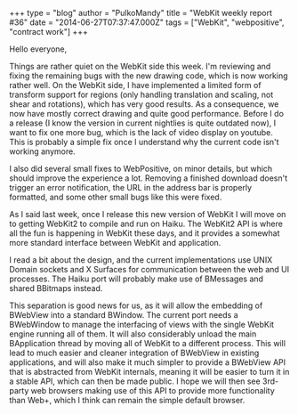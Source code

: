 +++
type = "blog"
author = "PulkoMandy"
title = "WebKit weekly report #36"
date = "2014-06-27T07:37:47.000Z"
tags = ["WebKit", "webpositive", "contract work"]
+++

Hello everyone,

Things are rather quiet on the WebKit side this week. I'm reviewing and fixing the remaining bugs with the new drawing code, which is now working rather well. On the WebKit side, I have implemented a limited form of transform support for regions (only handling translation and scaling, not shear and rotations), which has very good results. As a consequence, we now have mostly correct drawing and quite good performance. Before I do a release (I know the version in current nightlies is quite outdated now), I want to fix one more bug, which is the lack of video display on youtube. This is probably a simple fix once I understand why the current code isn't working anymore.
<!--more-->
I also did several small fixes to WebPositive, on minor details, but which should improve the experience a lot. Removing a finished download doesn't trigger an error notification, the URL in the address bar is properly formatted, and some other small bugs like this were fixed.

As I said last week, once I release this new version of WebKit I will move on to getting WebKit2 to compile and run on Haiku. The WebKit2 API is where all the fun is happening in WebKit these days, and it provides a somewhat more standard interface between WebKit and application.

I read a bit about the design, and the current implementations use UNIX Domain sockets and X Surfaces for communication between the web and UI processes. The Haiku port will probably make use of BMessages and shared BBitmaps instead.

This separation is good news for us, as it will allow the embedding of BWebView into a standard BWindow. The current port needs a BWebWindow to manage the interfacing of views with the single WebKit engine running all of them. It will also considerably unload the main BApplication thread by moving all of WebKit to a different process. This will lead to much easier and cleaner integration of BWebView in existing applications, and will also make it much simpler to provide a BWebView API that is abstracted from WebKit internals, meaning it will be easier to turn it in a stable API, which can then be made public. I hope we will then see 3rd-party web browsers making use of this API to provide more functionality than Web+, which I think can remain the simple default browser.